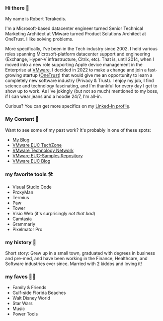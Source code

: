 ### Hi there 👋

My name is Robert Terakedis.  

I'm a Microsoft-based datacenter engineer turned Senior Technical Marketing Architect at VMware turned Product Solutions Architect at OneTrust.  I like solving problems.

More specifically, I've been in the Tech industry since 2002.  I held various roles spanning Microsoft-platform datacenter support and engineering (Exchange, Hyper-V infrastructure, Citrix, etc).  That is, until 2014, when I moved into a new role supporting Apple device management in the Enterprise at [VMware](http://www.vmware.com).  I decided in 2022 to make a change and join a fast-growing startup ([OneTrust](https://www.onetrust.com)) that would give me an opportunity to learn a completely new software industry (Privacy & Trust).   I enjoy my job, I find science and technology fascinating, and I'm thankful for every day I get to show up to work.  As I've jokingly (but not so much) mentioned to my boss, if I can wear jeans and a hoodie 24/7, I'm all-in.  

Curious?  You can get more specifics on my [Linked-In profile](https://www.linkedin.com/in/terakedis/).  

### My Content 📄

Want to see some of my past work?   It's probably in one of these spots:

* [My Blog](https://blog.euc-rt.me)
* [VMware EUC TechZone](https://techzone.vmware.com/users/robert-terakedis)
* [VMware Technology Network](https://communities.vmware.com/t5/user/viewprofilepage/user-id/2235056)
* [VMware EUC-Samples Repository](https://github.com/vmware-samples/euc-samples/)
* [VMware EUC Blog](https://blogs.vmware.com/euc/author/rterakedis)

### my favorite tools 🛠

* Visual Studio Code
* ProxyMan
* Termius
* Paw
* Tower
* Visio Web (it's surprisingly *not that bad*)
* Camtasia
* Grammarly
* Pixelmator Pro


### my history 🧭 

Short story:  Grew up in a small town, graduated with degrees in business and pre-med, and have been working in the Finance, Healthcare, and Software industries ever since.  Married with 2 kiddos and loving it!

### my faves 👍🏻 
* Family & Friends
* Gulf-side Florida Beaches
* Walt Disney World
* Star Wars
* Music
* Power Tools

